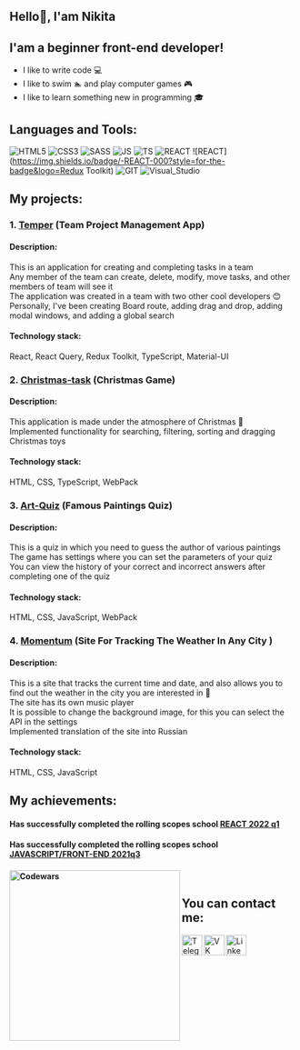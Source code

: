 ## Hello👋, I'am Nikita


## I'am a beginner front-end developer!
- I like to write code 💻
- I like to swim 🏊 and play computer games 🎮 
- I like to learn something new in programming 🎓


## Languages and Tools:

![HTML5](https://img.shields.io/badge/-HTML5-000?style=for-the-badge&logo=HTML5&logoColor=e96228)
![CSS3](https://img.shields.io/badge/-CSS3-000?style=for-the-badge&logo=CSS3&logoColor=264de4)
![SASS](https://img.shields.io/badge/-SASS/SCSS-000?style=for-the-badge&logo=SASS&logoColor=c76395)
![JS](https://img.shields.io/badge/-JS-000?style=for-the-badge&logo=JavaScript)
![TS](https://img.shields.io/badge/-TS-000?style=for-the-badge&logo=TypeScript)
![REACT](https://img.shields.io/badge/-REACT-000?style=for-the-badge&logo=React)
![REACT](https://img.shields.io/badge/-REACT-000?style=for-the-badge&logo=Redux Toolkit)
![GIT](https://img.shields.io/badge/-GIT-000?style=for-the-badge&logo=Git)
![Visual_Studio](https://img.shields.io/badge/-Visual_Studio_Code-000?style=for-the-badge&logo=VisualStudioCode&logoColor=6a78ff)



## My projects:

### 1. [Temper](https://react-project-management-system-team7.netlify.app/) (Team Project Management App)<br>
#### Description:<br>
This is an application for creating and completing tasks in a team<br> 
Any member of the team can create, delete, modify, move tasks, and other members of team will see it<br>
The application was created in a team with two other cool developers 😊<br>
Personally, I've been creating Board route, adding drag and drop, adding modal windows, and adding a global search
#### Technology stack:<br>  
React, React Query, Redux Toolkit, TypeScript, Material-UI

### 2. [Christmas-task](https://christmas-rsschool-fespis.netlify.app/) (Christmas Game)
#### Description:<br>
This application is made under the atmosphere of Christmas 🎄<br> 
Implemented functionality for searching, filtering, sorting and dragging Christmas toys
#### Technology stack:<br>
HTML, CSS, TypeScript, WebPack

### 3. [Art-Quiz](https://art-quiz-rsschool-fespis.netlify.app/) (Famous Paintings Quiz)
#### Description:<br>
This is a quiz in which you need to guess the author of various paintings<br>
The game has settings where you can set the parameters of your quiz<br>
You can view the history of your correct and incorrect answers after completing one of the quiz
#### Technology stack:<br>
HTML, CSS, JavaScript, WebPack

### 4. [Momentum](https://momentum-rsschool-fespis.netlify.app/) (Site For Tracking The Weather In Any City )
#### Description:<br>
This is a site that tracks the current time and date, and also allows you to find out the weather in the city you are interested in 📆<br>
The site has its own music player<br>
It is possible to change the background image, for this you can select the API in the settings<br>
Implemented translation of the site into Russian
#### Technology stack:<br>
HTML, CSS, JavaScript



## My achievements:
#### Has successfully completed the rolling scopes school [REACT 2022 q1](https://app.rs.school/certificate/tfgptznh)<br>
#### Has successfully completed the rolling scopes school [JAVASCRIPT/FRONT-END 2021q3](https://app.rs.school/certificate/88ldzozi)<br>
#### [<img align="left" alt="Codewars" width="300px" src="https://www.codewars.com/users/Fespis/badges/large"/>][Codewars]<br>



## You can contact me:

[<img align="left" alt="Telegram" width="36px" height="36px" src="https://cdn-icons-png.flaticon.com/512/906/906377.png"/>][telegram]
[<img align="left" alt="VK" width="36px" height="36px" src="https://cdn-icons-png.flaticon.com/512/145/145813.png"/>][vk]
[<img align="left" alt="LinkedIn" width="36px" height="36px" src="https://img.icons8.com/fluency/344/linkedin.png"/>][linkedin]


[telegram]: https://t.me/Fespis
[vk]: https://vk.com/ablo4k0_o07
[linkedin]: https://www.linkedin.com/in/nikita-zhuk-a0032723b/
[Codewars]: https://www.codewars.com/users/Fespis

<!--
**Fespis/Fespis** is a ✨ _special_ ✨ repository because its `README.md` (this file) appears on your GitHub profile.

Here are some ideas to get you started:

- 🔭 I’m currently working on ...
- 🌱 I’m currently learning ...
- 👯 I’m looking to collaborate on ...
- 🤔 I’m looking for help with ...
- 💬 Ask me about ...
- 📫 How to reach me: ...
- 😄 Pronouns: ...
- ⚡ Fun fact: ...
-->
